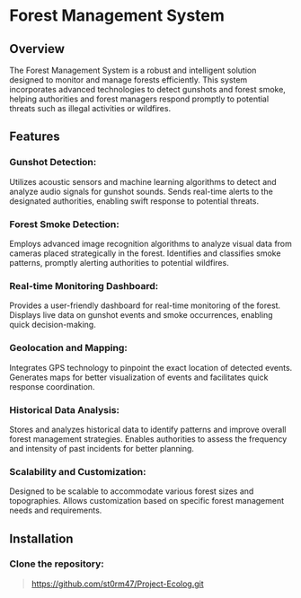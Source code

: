 # Forest Management System
## Overview
The Forest Management System is a robust and intelligent solution designed to monitor and manage forests efficiently. This system incorporates advanced technologies to detect gunshots and forest smoke, helping authorities and forest managers respond promptly to potential threats such as illegal activities or wildfires.

## Features
### Gunshot Detection:

Utilizes acoustic sensors and machine learning algorithms to detect and analyze audio signals for gunshot sounds.
Sends real-time alerts to the designated authorities, enabling swift response to potential threats.
### Forest Smoke Detection:

Employs advanced image recognition algorithms to analyze visual data from cameras placed strategically in the forest.
Identifies and classifies smoke patterns, promptly alerting authorities to potential wildfires.
### Real-time Monitoring Dashboard:

Provides a user-friendly dashboard for real-time monitoring of the forest.
Displays live data on gunshot events and smoke occurrences, enabling quick decision-making.
### Geolocation and Mapping:

Integrates GPS technology to pinpoint the exact location of detected events.
Generates maps for better visualization of events and facilitates quick response coordination.
### Historical Data Analysis:

Stores and analyzes historical data to identify patterns and improve overall forest management strategies.
Enables authorities to assess the frequency and intensity of past incidents for better planning.
### Scalability and Customization:

Designed to be scalable to accommodate various forest sizes and topographies.
Allows customization based on specific forest management needs and requirements.
## Installation
### Clone the repository:
> https://github.com/st0rm47/Project-Ecolog.git
